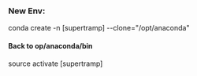 ### New Env:
conda create -n [supertramp] --clone="/opt/anaconda"

#### Back to op/anaconda/bin
source activate [supertramp]
